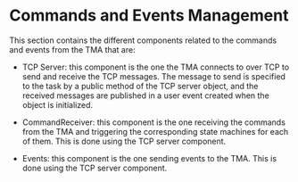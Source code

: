 # Commands and Events Management

This section contains the different components related to the commands and
events from the TMA that are:

- TCP Server: this component is the one the TMA connects to over TCP to
 send and receive the TCP messages. The message to send is specified to the
 task by a public method of the TCP server object, and the received messages
 are published in a user event created when the object is initialized.

- CommandReceiver: this component is the one receiving the commands from the TMA and triggering the corresponding
state machines for each of them. This is done using the TCP server component.

- Events: this component is the one sending events to the TMA. This is done using the TCP server component.
